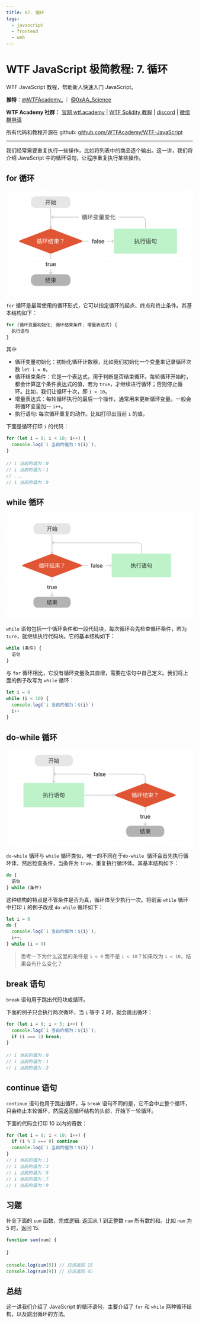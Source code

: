 ```yaml
---
title: 07. 循环
tags:
  - javascript
  - frontend
  - web
---
```

# WTF JavaScript 极简教程: 7. 循环

WTF JavaScript 教程，帮助新人快速入门 JavaScript。

**推特**：[@WTFAcademy\_](https://twitter.com/WTFAcademy_) ｜ [@0xAA_Science](https://twitter.com/0xAA_Science)

**WTF Academy 社群：** [官网 wtf.academy](https://wtf.academy/) | [WTF Solidity 教程](https://github.com/AmazingAng/WTFSolidity) | [discord](https://discord.gg/5akcruXrsk/) | [微信群申请](https://docs.google.com/forms/d/e/1FAIpQLSe4KGT8Sh6sJ7hedQRuIYirOoZK_85miz3dw7vA1-YjodgJ-A/viewform?usp=sf_link)

所有代码和教程开源在 github: [github.com/WTFAcademy/WTF-JavaScript](https://github.com/WTFAcademy/WTF-JavaScript)

---

我们经常需要重复执行一些操作，比如将列表中的商品逐个输出。这一讲，我们将介绍 JavaScript 中的循环语句，让程序重复执行某些操作。


## for 循环

![](./img/7-1.png)

`for` 循环是最常使用的循环形式，它可以指定循环的起点、终点和终止条件。其基本结构如下：

```js
for (循环变量初始化; 循环结束条件; 增量表达式) {
  执行语句
}
```

其中

- 循环变量初始化：初始化循环计数器，比如我们初始化一个变量来记录循环次数  `let i = 0`。
- 循环结束条件：它是一个表达式，用于判断是否结束循环。每轮循环开始时，都会计算这个条件表达式的值，若为 `true`，才继续进行循环；否则停止循环。比如，我们让循环十次，即 `i < 10`。
- 增量表达式：每轮循环执行的最后一个操作，通常用来更新循环变量。一般会将循环变量加一 `i++`。
- 执行语句: 每次循环重复的动作。比如打印出当前 `i` 的值。

下面是循环打印 `i` 的代码：

```js
for (let i = 0; i < 10; i++) {
  console.log(`i 当前的值为：${i}`);
}

// i 当前的值为：0
// i 当前的值为：1
// ...
// i 当前的值为：9
```


## while 循环

![](./img/7-2.png)

`while` 语句包括一个循环条件和一段代码块，每次循环会先检查循环条件，若为 `ture`，就继续执行代码块。它的基本结构如下：

```js
while (条件) {
  语句
}
```

与 `for` 循环相比，它没有循环变量及其自增，需要在语句中自己定义。我们将上面的例子改写为 `while` 循环：

```js
let i = 0
while (i < 10) {
  console.log(`i 当前的值为：${i}`)
  i++
}
```

## do-while 循环

![](./img/7-3.png)

`do-while` 循环与 `while` 循环类似，唯一的不同在于`do-while`  循环会首先执行循环体，然后检查条件，当条件为 `true`，重复执行循环体。其基本结构如下：

```js
do {
  语句
} while (条件)
```

这种结构的特点是不管条件是否为真，循环体至少执行一次。将前面 `while` 循环中打印 `i` 的例子改成 `do-while` 循环如下：

```js
let i = 0
do {
  console.log(`i 当前的值为：${i}`);
  i++;
} while (i < 9)
```

> 思考一下为什么这里的条件是 `i < 9` 而不是 `i < 10`？如果改为 `i < 10`，结果会有什么变化？

## break 语句

`break` 语句用于跳出代码块或循环。

下面的例子只会执行两次循环，当 `i` 等于 2 时，就会跳出循环：

```js
for (let i = 0; i < 3; i++) {
  console.log(`i 当前的值为：${i}`);
  if (i === 2) break;
}

// i 当前的值为：0
// i 当前的值为：1
// i 当前的值为：2
```

## continue 语句

`continue` 语句也用于跳出循环，与 `break` 语句不同的是，它不会中止整个循环，只会终止本轮循环，然后返回循环结构的头部，开始下一轮循环。

下面的代码会打印 10 以内的奇数：

```js
for (let i = 0; i < 10; i++) {
  if (i % 2 === 0) continue
  console.log(`i 当前的值为：${i}`)
}
// i 当前的值为：1
// i 当前的值为：3
// i 当前的值为：5
// i 当前的值为：7
// i 当前的值为：9
```

## 习题

补全下面的 `sum` 函数，完成逻辑: 返回从 1 到正整数 `num` 所有数的和。比如 `num` 为 5 时，返回 15.

```js
function sum(num) {
  
}

console.log(sum(5)) // 应该返回 15
console.log(sum(9)) // 应该返回 45
```

## 总结

这一讲我们介绍了 JavaScript 的循环语句，主要介绍了 `for` 和 `while` 两种循环结构，以及跳出循环的方法。
